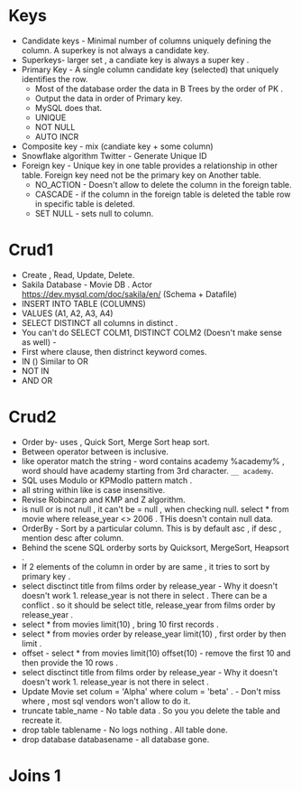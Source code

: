 # Keys
- Candidate keys - Minimal number of columns uniquely defining the column. A superkey is not always a candidate key. 
- Superkeys- larger set , a candiate key is always a super key .
- Primary Key - A single column candidate key (selected) that uniquely identifies the row.
  - Most of the database order the data in B Trees by the order of PK .
  - Output the data in order of Primary key.
  - MySQL does that.
  - UNIQUE
  - NOT NULL
  - AUTO INCR
- Composite key - mix (candiate key + some column)
- Snowflake algorithm Twitter - Generate Unique ID
- Foreign key - Unique key in one table provides a relationship in other table.  Foreign key need not be the primary key on Another table.
  - NO_ACTION - Doesn't allow to delete the column in the foreign table.
  - CASCADE - if the column in the foreign table is deleted the table row in specific table is deleted.
  - SET NULL - sets null to column.

 # Crud1

 - Create , Read, Update, Delete.
 - Sakila Database - Movie DB . Actor https://dev.mysql.com/doc/sakila/en/ (Schema + Datafile)
 - INSERT INTO TABLE (COLUMNS)
 - VALUES (A1, A2, A3, A4)
 - SELECT DISTINCT all columns in distinct .
 - You can't do SELECT COLM1, DISTINCT COLM2 (Doesn't make sense as well) -
 - First where clause, then distrinct keyword comes.
 - IN () Similar to OR
 - NOT IN
 - AND OR

# Crud2

- Order by-  uses , Quick Sort, Merge Sort heap sort.
- Between operator between is inclusive.
- like operator match the string  - word contains academy %academy% , word should have academy starting from 3rd character. `__ academy`. 
- SQL uses Modulo or KPModlo pattern match .
- all string within like is case insensitive.
- Revise Robincarp and KMP and Z algorithm. 
- is null or is not null , it can't be = null , when checking null.  select * from movie where release_year <> 2006 . THis doesn't contain null data.
- OrderBy - Sort by a particular column.  This is by default asc , if desc , mention desc after column.
- Behind the scene SQL orderby sorts by Quicksort, MergeSort, Heapsort .
- If 2 elements of the column in order by are same , it tries to sort by primary key .
- select disctinct title from films order by release_year  - Why it doesn't doesn't work 1. release_year is not there in select .   There can be a conflict .  so it should be select title, release_year from films order by release_year .
- select * from movies limit(10) , bring 10 first records .
- select * from movies order by release_year limit(10)  , first order by then limit .
- offset - select * from movies limit(10) offset(10) - remove the first 10 and then provide the 10 rows .
- select disctinct title from films order by release_year  - Why it doesn't doesn't work 1. release_year is not there in select .
- Update Movie set colum = 'Alpha' where colum = 'beta' . - Don't miss where , most sql vendors won't allow to do it.
- truncate table_name - No table data . So you you delete the table and recreate it.
- drop table tablename - No logs nothing . All table done.
- drop database databasename - all database gone.

# Joins 1
